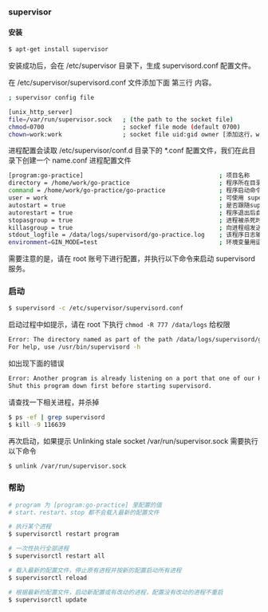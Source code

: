 ### supervisor

#### 安装

```sh
$ apt-get install supervisor
```

安装成功后，会在 /etc/supervisor 目录下，生成 supervisord.conf 配置文件。

在 /etc/supervisor/supervisord.conf 文件添加下面 第三行 内容。

```sh
; supervisor config file

[unix_http_server]
file=/var/run/supervisor.sock   ; (the path to the socket file)
chmod=0700                      ; sockef file mode (default 0700)
chown=work:work                 ; socket file uid:gid owner [添加这行，work 为调用 supervisorctl 进行重启等命令的用户]
```

进程配置会读取 /etc/supervisor/conf.d 目录下的 *.conf 配置文件，我们在此目录下创建一个 name.conf 进程配置文件

```sh
[program:go-practice]                                      ; 项目名称
directory = /home/work/go-practice                         ; 程序所在目录
command = /home/work/go-practice/go-practice               ; 程序启动命令
user = work                                                ; 可使用 supervisorctl 命令的用户
autostart = true                                           ; 是否跟随supervisord的启动而启动
autorestart = true                                         ; 程序退出后自动重启, 可选值：[unexpected, true, false]
stopasgroup = true                                         ; 进程被杀死时，是否向这个进程组发送stop信号，包括子进程
killasgroup = true                                         ; 向进程组发送kill信号，包括子进程
stdout_logfile = /data/logs/supervisord/go-practice.log    ; 该程序日志输出文件，目录需要手动创建
environment=GIN_MODE=test                                  ; 环境变量用逗号隔开
```

需要注意的是，请在 root 账号下进行配置，并执行以下命令来启动 supervisord 服务。

### 启动

```sh
$ supervisord -c /etc/supervisor/supervisord.conf
```

启动过程中如提示，请在 root 下执行 `chmod -R 777 /data/logs` 给权限

```sh
Error: The directory named as part of the path /data/logs/supervisord/go-practice.log does not exist. in section 'program:go-practice' (file: '/etc/supervisor/conf.d/go-practice.conf')
For help, use /usr/bin/supervisord -h
```

如出现下面的错误

```sh
Error: Another program is already listening on a port that one of our HTTP servers is configured to use. 
Shut this program down first before starting supervisord.
```

请查找一下相关进程，并杀掉

```sh
$ ps -ef | grep supervisord
$ kill -9 116639
```

再次启动，如果提示
Unlinking stale socket /var/run/supervisor.sock
需要执行以下命令

```sh
$ unlink /var/run/supervisor.sock
```

### 帮助

```sh
# program 为 [program:go-practice] 里配置的值
# start、restart、stop 都不会载入最新的配置文件

# 执行某个进程
$ supervisorctl restart program

# 一次性执行全部进程
$ supervisorctl restart all

# 载入最新的配置文件，停止原有进程并按新的配置启动所有进程
$ supervisorctl reload

# 根据最新的配置文件，启动新配置或有改动的进程，配置没有改动的进程不重启
$ supervisorctl update
```
